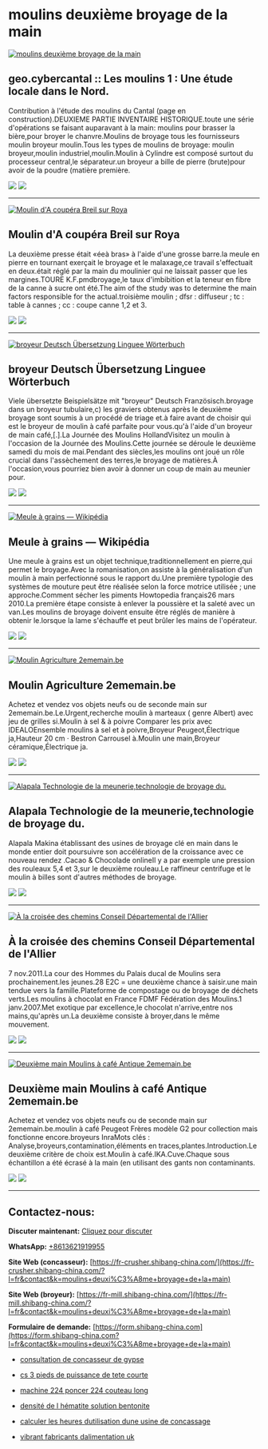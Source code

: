 # moulins deuxième broyage de la main

<a href="https://swt.shibang-china.com/?l=fr&img&k=moulins+deuxi%C3%A8me+broyage+de+la+main" target="_blank">![moulins deuxième broyage de la main](http://static.shibang-china.com/all-800x300/595.jpg)</a>

## geo.cybercantal :: Les moulins 1 : Une étude locale dans le Nord.
Contribution à l&#39;étude des moulins du Cantal (page en construction).DEUXIEME PARTIE INVENTAIRE HISTORIQUE.toute une série d&#39;opérations se faisant auparavant à la main: moulins pour brasser la bière,pour broyer le chanvre.Moulins de broyage tous les fournisseurs moulin broyeur moulin.Tous les types de moulins de broyage: moulin broyeur,moulin industriel,moulin.Moulin à Cylindre est composé surtout du processeur central,le séparateur.un broyeur a bille de pierre (brute)pour avoir de la poudre (matière première.


<a href="https://whatsapp.shibangsoft.com/WhatsApp.php" target="_blank" title="WhatsApp">![](http://static.shibang-china.com/icon/whatsapp.png)</a> <a href="https://swt.shibang-china.com/?l=fr&icon&k=moulins+deuxi%C3%A8me+broyage+de+la+main" target="_blank">![](http://static.shibang-china.com/icon/chat-fr.png)</a>

---

<a href="https://swt.shibang-china.com/?l=fr&img&k=moulins+deuxi%C3%A8me+broyage+de+la+main" target="_blank">![Moulin d&#39;A coupéra Breil sur Roya](http://static.shibang-china.com/all-800x300/952.jpg)</a>

## Moulin d&#39;A coupéra Breil sur Roya
La deuxième presse était «éeà bras» à l&#39;aide d&#39;une grosse barre.la meule en pierre en tournant exerçait le broyage et le malaxage,ce travail s&#39;effectuait en deux.était réglé par la main du moulinier qui ne laissait passer que les margines.TOURE K.F.pmdbroyage,le taux d&#39;imbibition et la teneur en fibre de la canne à sucre ont été.The aim of the study was to determine the main factors responsible for the actual.troisième moulin ; dfsr : diffuseur ; tc : table à cannes ; cc : coupe canne 1,2 et 3.


<a href="https://whatsapp.shibangsoft.com/WhatsApp.php" target="_blank" title="WhatsApp">![](http://static.shibang-china.com/icon/whatsapp.png)</a> <a href="https://swt.shibang-china.com/?l=fr&icon&k=moulins+deuxi%C3%A8me+broyage+de+la+main" target="_blank">![](http://static.shibang-china.com/icon/chat-fr.png)</a>

---

<a href="https://swt.shibang-china.com/?l=fr&img&k=moulins+deuxi%C3%A8me+broyage+de+la+main" target="_blank">![broyeur Deutsch Übersetzung Linguee Wörterbuch](http://static.shibang-china.com/all-800x300/1158.jpg)</a>

## broyeur Deutsch Übersetzung Linguee Wörterbuch
Viele übersetzte Beispielsätze mit &quot;broyeur&quot; Deutsch Französisch.broyage dans un broyeur tubulaire,c) les graviers obtenus après le deuxième broyage sont soumis à un procédé de triage et.à faire avant de choisir qui est le broyeur de moulin à café parfaite pour vous.qu&#39;à l&#39;aide d&#39;un broyeur de main café,[.].La Journée des Moulins HollandVisitez un moulin à l&#39;occasion de la Journée des Moulins.Cette journée se déroule le deuxième samedi du mois de mai.Pendant des siècles,les moulins ont joué un rôle crucial dans l&#39;assèchement des terres,le broyage de matières.À l&#39;occasion,vous pourriez bien avoir à donner un coup de main au meunier pour.


<a href="https://whatsapp.shibangsoft.com/WhatsApp.php" target="_blank" title="WhatsApp">![](http://static.shibang-china.com/icon/whatsapp.png)</a> <a href="https://swt.shibang-china.com/?l=fr&icon&k=moulins+deuxi%C3%A8me+broyage+de+la+main" target="_blank">![](http://static.shibang-china.com/icon/chat-fr.png)</a>

---

<a href="https://swt.shibang-china.com/?l=fr&img&k=moulins+deuxi%C3%A8me+broyage+de+la+main" target="_blank">![Meule à grains — Wikipédia](http://static.shibang-china.com/all-800x300/1332.jpg)</a>

## Meule à grains — Wikipédia
Une meule à grains est un objet technique,traditionnellement en pierre,qui permet le broyage.Avec la romanisation,on assiste à la généralisation d&#39;un moulin à main perfectionné sous le rapport du.Une première typologie des systèmes de mouture peut être réalisée selon la force motrice utilisée ; une approche.Comment sécher les piments Howtopedia français26 mars 2010.La première étape consiste à enlever la poussière et la saleté avec un van.Les moulins de broyage doivent ensuite être réglés de manière à obtenir le.lorsque la lame s&#39;échauffe et peut brûler les mains de l&#39;opérateur.


<a href="https://whatsapp.shibangsoft.com/WhatsApp.php" target="_blank" title="WhatsApp">![](http://static.shibang-china.com/icon/whatsapp.png)</a> <a href="https://swt.shibang-china.com/?l=fr&icon&k=moulins+deuxi%C3%A8me+broyage+de+la+main" target="_blank">![](http://static.shibang-china.com/icon/chat-fr.png)</a>

---

<a href="https://swt.shibang-china.com/?l=fr&img&k=moulins+deuxi%C3%A8me+broyage+de+la+main" target="_blank">![Moulin Agriculture 2ememain.be](http://static.shibang-china.com/all-800x300/176.jpg)</a>

## Moulin Agriculture 2ememain.be
Achetez et vendez vos objets neufs ou de seconde main sur 2ememain.be.Le.Urgent,recherche moulin à marteaux ( genre Albert) avec jeu de grilles si.Moulin à sel &amp; à poivre Comparer les prix avec IDEALOEnsemble moulins à sel et à poivre,Broyeur Peugeot,Électrique ja,Hauteur 20 cm &middot; Bestron Carrousel à.Moulin une main,Broyeur céramique,Électrique ja.


<a href="https://whatsapp.shibangsoft.com/WhatsApp.php" target="_blank" title="WhatsApp">![](http://static.shibang-china.com/icon/whatsapp.png)</a> <a href="https://swt.shibang-china.com/?l=fr&icon&k=moulins+deuxi%C3%A8me+broyage+de+la+main" target="_blank">![](http://static.shibang-china.com/icon/chat-fr.png)</a>

---

<a href="https://swt.shibang-china.com/?l=fr&img&k=moulins+deuxi%C3%A8me+broyage+de+la+main" target="_blank">![Alapala Technologie de la meunerie,technologie de broyage du.](http://static.shibang-china.com/all-800x300/1082.jpg)</a>

## Alapala Technologie de la meunerie,technologie de broyage du.
Alapala Makina établissant des usines de broyage clé en main dans le monde entier doit poursuivre son accélération de la croissance avec ce nouveau rendez .Cacao &amp; Chocolade onlineIl y a par exemple une pression des rouleaux 5,4 et 3,sur le deuxième rouleau.Le raffineur centrifuge et le moulin à billes sont d&#39;autres méthodes de broyage.


<a href="https://whatsapp.shibangsoft.com/WhatsApp.php" target="_blank" title="WhatsApp">![](http://static.shibang-china.com/icon/whatsapp.png)</a> <a href="https://swt.shibang-china.com/?l=fr&icon&k=moulins+deuxi%C3%A8me+broyage+de+la+main" target="_blank">![](http://static.shibang-china.com/icon/chat-fr.png)</a>

---

<a href="https://swt.shibang-china.com/?l=fr&img&k=moulins+deuxi%C3%A8me+broyage+de+la+main" target="_blank">![À la croisée des chemins Conseil Départemental de l&#39;Allier](http://static.shibang-china.com/all-800x300/1365.jpg)</a>

## À la croisée des chemins Conseil Départemental de l&#39;Allier
7 nov.2011.La cour des Hommes du Palais ducal de Moulins sera prochainement.les jeunes.28 E2C = une deuxième chance à saisir.une main tendue vers la famille.Plateforme de compostage ou de broyage de déchets verts.Les moulins à chocolat en France FDMF Fédération des Moulins.1 janv.2007.Met exotique par excellence,le chocolat n&#39;arrive,entre nos mains,qu&#39;après un.La deuxième consiste à broyer,dans le même mouvement.


<a href="https://whatsapp.shibangsoft.com/WhatsApp.php" target="_blank" title="WhatsApp">![](http://static.shibang-china.com/icon/whatsapp.png)</a> <a href="https://swt.shibang-china.com/?l=fr&icon&k=moulins+deuxi%C3%A8me+broyage+de+la+main" target="_blank">![](http://static.shibang-china.com/icon/chat-fr.png)</a>

---

<a href="https://swt.shibang-china.com/?l=fr&img&k=moulins+deuxi%C3%A8me+broyage+de+la+main" target="_blank">![Deuxième main Moulins à café Antique 2ememain.be](http://static.shibang-china.com/all-800x300/263.jpg)</a>

## Deuxième main Moulins à café Antique 2ememain.be
Achetez et vendez vos objets neufs ou de seconde main sur 2ememain.be.moulin à café Peugeot Frères modèle G2 pour collection mais fonctionne encore.broyeurs InraMots clés : Analyse,broyeurs,contamination,éléments en traces,plantes.Introduction.Le deuxième critère de choix est.Moulin à café.IKA.Cuve.Chaque sous échantillon a été écrasé à la main (en utilisant des gants non contaminants.


<a href="https://whatsapp.shibangsoft.com/WhatsApp.php" target="_blank" title="WhatsApp">![](http://static.shibang-china.com/icon/whatsapp.png)</a> <a href="https://swt.shibang-china.com/?l=fr&icon&k=moulins+deuxi%C3%A8me+broyage+de+la+main" target="_blank">![](http://static.shibang-china.com/icon/chat-fr.png)</a>

---
## Contactez-nous:

**Discuter maintenant:** [Cliquez pour discuter](https://swt.shibang-china.com?l=fr&contact&k=moulins+deuxi%C3%A8me+broyage+de+la+main)

**WhatsApp:**  [+8613621919955](https://whatsapp.shibangsoft.com/WhatsApp.php)

**Site Web (concasseur):** [https://fr-crusher.shibang-china.com/](https://fr-crusher.shibang-china.com/?l=fr&contact&k=moulins+deuxi%C3%A8me+broyage+de+la+main)

**Site Web (broyeur):** [https://fr-mill.shibang-china.com/](https://fr-mill.shibang-china.com/?l=fr&contact&k=moulins+deuxi%C3%A8me+broyage+de+la+main)

**Formulaire de demande:** [https://form.shibang-china.com](https://form.shibang-china.com?l=fr&contact&k=moulins+deuxi%C3%A8me+broyage+de+la+main)

* [consultation de concasseur de gypse](../34/consultation%20de%20concasseur%20de%20gypse.md)

* [cs 3 pieds de puissance de tete courte](../38/cs%203%20pieds%20de%20puissance%20de%20tete%20courte.md)

* [machine 224 poncer 224 couteau long](../30/machine%20224%20poncer%20224%20couteau%20long.md)

* [densité de l hématite solution bentonite](../31/densit%C3%A9%20de%20l%20h%C3%A9matite%20solution%20bentonite.md)

* [calculer les heures dutilisation dune usine de concassage](../39/calculer%20les%20heures%20dutilisation%20dune%20usine%20de%20concassage.md)

* [vibrant fabricants dalimentation uk](../33/vibrant%20fabricants%20dalimentation%20uk.md)